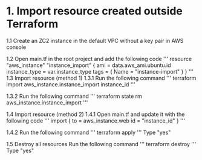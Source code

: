 # 1. Import resource created outside Terraform 
1.1 Create an ZC2 instance in the default VPC without a key pair in AWS console

1.2 Open main.tf in the root project and add the following code
'''
   resource "aws_instance" "instance_import" {
     ami           = data.aws_ami.ubuntu.id
     instance_type = var.instance_type
     tags = {
       Name = "instance-import"
     }
   }
'''
1.3 Import resource (method 1)
1.3.1 Run the following command
'''
   terraform import aws_instance.instance_import instance_id
'''

1.3.2 Run the following command
'''
   terraform state rm aws_instance.instance_import 
'''

1.4 Import resource (method 2)
1.4.1 Open main.tf and update it with the following code
'''
import {
  to = aws_instance.web
  id = "instance_id"
}
'''

1.4.2 Run the following command
'''
   terraform apply
'''
Type "yes"

1.5 Destroy all resources
 Run the following command
'''
   terraform destroy
'''
Type "yes"